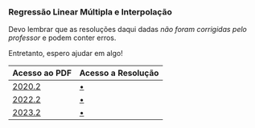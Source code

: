 ### Regressão Linear Múltipla e Interpolação

Devo lembrar que as resoluções daqui dadas _não foram corrigidas pelo professor_ e podem conter erros.

Entretanto, espero ajudar em algo!

| Acesso ao PDF                                                                                   | Acesso a Resolução                                     |
| ----------------------------------------------------------------------------------------------- | ------------------------------------------------------ |
| [2020.2](https://drive.google.com/file/d/1WFf2CRIvtt-Cgr3lL5KQMeXkMP_ZYHN-/view?usp=drive_link) | [•](https://github.com/maisagarcx/CN/blob/main/Resolu%C3%A7%C3%B5es/1.2/prova-20202-12.m)|
| [2022.2](https://drive.google.com/file/d/1asx3EeSb_dKEDp3UQPMIT5W7j-cBEfQq/view?usp=drive_link) | [•](https://github.com/maisagarcx/CN/blame/main/Resolu%C3%A7%C3%B5es/1.2/prova-20222-12.m)|
| [2023.2](https://drive.google.com/file/d/1h932Yl7HyhrKwyY2liqaxoVqzx3TvwwS/view?usp=drive_link) | [•](https://github.com/maisagarcx/CN/blob/main/Resolu%C3%A7%C3%B5es/1.2/prova-20232-12.m)|
